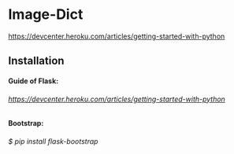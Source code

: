 Image-Dict
==========

https://devcenter.heroku.com/articles/getting-started-with-python

## Installation

#### Guide of Flask: 

###### https://devcenter.heroku.com/articles/getting-started-with-python

#### Bootstrap:

###### $ pip install flask-bootstrap






